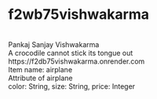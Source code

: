 # f2wb75vishwakarma
<br>
Pankaj Sanjay Vishwakarma
<br>
A crocodile cannot stick its tongue out
<br>
https://f2db75vishwakarma.onrender.com
<br>
Item name: airplane<br>
Attribute of airplane<br>
color: String, size: String, price: Integer